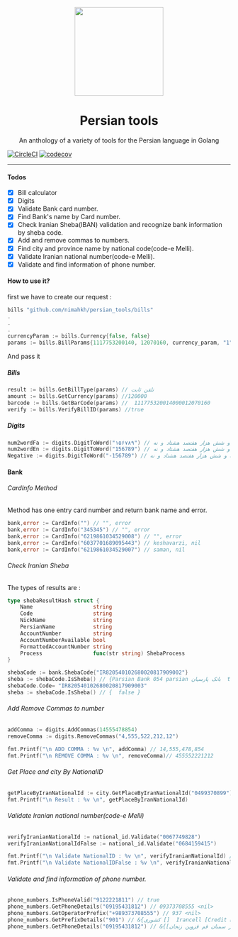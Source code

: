 <div align="center">
	<p align="center">
		<img src="https://raw.githubusercontent.com/persian-tools/persian-tools/master/images/logo.png" width="200" />
	</p>
	<h1 align="center">Persian tools</h1>
	<p align="center">An anthology of a variety of tools for the Persian language in Golang</p>
</div>

[![CircleCI](https://circleci.com/gh/circleci/circleci-docs.svg?style=svg)](https://circleci.com/gh/circleci/circleci-docs)
[![codecov](https://codecov.io/gh/persian-tools/go-persian-tools/branch/master/graph/badge.svg?token=7D038RFAP9)](https://codecov.io/gh/persian-tools/go-persian-tools)

<hr />

#### Todos

- [x] Bill calculator
- [x] Digits
- [x] Validate Bank card number.
- [x] Find Bank's name by Card number.
- [X] Check Iranian Sheba(IBAN) validation and recognize bank information by sheba code.
- [X] Add and remove commas to numbers.
- [X] Find city and province name by national code(code-e Melli).
- [X] Validate Iranian national number(code-e Melli).
- [X] Validate and find information of phone number.

#### How to use it?

first we have to create our request :

```go
bills "github.com/nimahkh/persian_tools/bills"
.
.
.
currencyParam := bills.Currency{false, false}
params := bills.BillParams{1117753200140, 12070160, currency_param, "1"}
```

And pass it

##### Bills

```go
result := bills.GetBillType(params) // تلفن ثابت 
amount := bills.GetCurrency(params) //120000
barcode := bills.GetBarCode(params) //  111775320014000012070160
verify := bills.VerifyBillID(params) //true

```

##### Digits

```go
num2wordFa := digits.DigitToWord("۱۵۶۷۸۹") // صد پنجاه و شش هزار هفتصد هشتاد و نه 
num2wordEn := digits.DigitToWord("156789") // صد پنجاه و شش هزار هفتصد هشتاد و نه 
Negative := digits.DigitToWord("-156789") // منفی صد پنجاه و شش هزار هفتصد هشتاد و نه 
```

#### Bank

###### CardInfo Method

Method has one entry card number and return bank name and error.

```go
bank,error := CardInfo("") // "", error
bank,error := CardInfo("345345") // "", error
bank,error := CardInfo("6219861034529008") // "", error
bank,error := CardInfo("6037701689095443") // keshavarzi, nil
bank,error := CardInfo("6219861034529007") // saman, nil

```

###### Check Iranian Sheba
The types of results are :

```go
type shebaResultHash struct {
	Name                   string
	Code                   string
	NickName               string
	PersianName            string
	AccountNumber          string
	AccountNumberAvailable bool
	FormattedAccountNumber string
	Process                func(str string) ShebaProcess
}
```

```go
shebaCode := bank.ShebaCode{"IR820540102680020817909002"}
sheba := shebaCode.IsSheba() // {Parsian Bank 054 parsian بانک پارسیان  true  0x4c69f0}
shebaCode.Code= "IR820540102680020817909003"
sheba := shebaCode.IsSheba() // {  false }
```

###### Add Remove Commas to number

```go
addComma := digits.AddCommas(14555478854)
removeComma := digits.RemoveCommas("4,555,522,212,12")

fmt.Printf("\n ADD COMMA : %v \n", addComma) // 14,555,478,854 
fmt.Printf("\n REMOVE COMMA : %v \n", removeComma)// 455552221212 
```

###### Get Place and city By NationalID
```go
getPlaceByIranNationalId := city.GetPlaceByIranNationalId("0499370899")
fmt.Printf("\n Result : %v \n", getPlaceByIranNationalId)

```

###### Validate Iranian national number(code-e Melli)
```go
verifyIranianNationalId := national_id.Validate("0067749828")
verifyIranianNationalIdFalse := national_id.Validate("0684159415")

fmt.Printf("\n Validate NationalID : %v \n", verifyIranianNationalId) // true
fmt.Printf("\n Validate NationalIDFalse : %v \n", verifyIranianNationalIdFalse) // false
```

###### Validate and find information of phone number.
```go
phone_numbers.IsPhoneValid("9122221811") // true
phone_numbers.GetPhoneDetails("09195431812") // 09373708555 <nil>
phone_numbers.GetOperatorPrefix("+989373708555") // 937 <nil>
phone_numbers.GetPrefixDetails("901") // &{کشوری []  Irancell [Credit Permanent]} <nil>
phone_numbers.GetPhoneDetails("09195431812") // &{تهران [البرز سمنان قم قزوین زنجان]  MCI [Credit]} <nil> 
```
